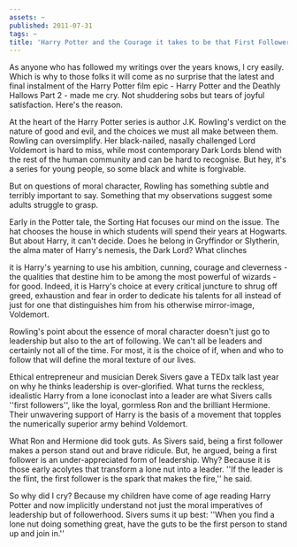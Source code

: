```yaml
---
assets: ~
published: 2011-07-31
tags: ~
title: 'Harry Potter and the Courage it takes to be that First Follower '
---
```

As anyone who has followed my writings over the years knows, I cry easily. Which is why to those folks it will come as no surprise that the latest and final instalment of the Harry Potter film epic - Harry Potter and the Deathly Hallows Part 2 - made me cry. Not shuddering sobs but tears of joyful satisfaction. Here's the reason.

At the heart of the Harry Potter series is author J.K. Rowling's verdict on the nature of good and evil, and the choices we must all make between them.
Rowling can oversimplify. Her black-nailed, nasally challenged Lord Voldemort is hard to miss, 
while most contemporary Dark Lords blend with the rest of the human community and can be hard to recognise. But hey, it's a series for young people, so some black and white is forgivable.

But on questions of moral character, Rowling has something subtle and terribly important to say. Something that my observations suggest some adults struggle to grasp.

Early in the Potter tale, the Sorting Hat focuses our mind on the issue. The hat chooses the house in which students will spend their years at Hogwarts. But about Harry, it can't decide. Does he belong in Gryffindor or Slytherin, the alma mater of Harry's nemesis, the Dark Lord? What clinches 

it is Harry's yearning to use his ambition, cunning, courage and cleverness - the qualities that destine him to be among the most powerful of wizards - for good. Indeed, it is Harry's choice at every critical juncture to shrug off greed, exhaustion and fear in order to dedicate his talents for all instead of just for one that distinguishes him from his otherwise mirror-image, Voldemort.

Rowling's point about the essence of moral character doesn't just go to leadership but also to the art of following. We can't all be leaders and certainly not all of the time. For most, it is the choice of if, when and who to follow that will define the moral texture of our lives.

Ethical entrepreneur and musician Derek Sivers gave a TEDx talk last year on why he thinks leadership is over-glorified. What turns the reckless, idealistic Harry from a lone iconoclast into a leader are what Sivers calls ''first followers'', like the loyal, gormless Ron and the brilliant Hermione. Their unwavering support of Harry is the basis of a movement that topples the numerically superior army behind Voldemort.

What Ron and Hermione did took guts. As Sivers said, being a first follower makes a person stand out and brave ridicule. But, he argued, being a first follower is an under-appreciated form of leadership. Why? Because it is those early acolytes that transform a lone nut into a leader. ''If the leader is the flint, the first follower is the spark that makes the fire,'' he said.

So why did I cry? Because my children have come of age reading Harry Potter and now implicitly understand not just the moral imperatives of leadership but of followerhood. Sivers sums it up best: ''When you find a lone nut doing something great, have the guts to be the first person to stand up and join in.''
